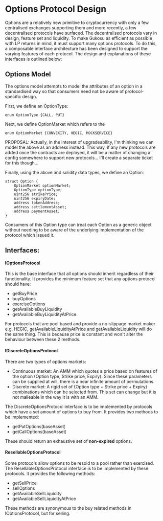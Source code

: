 # Options Protocol Design

Options are a relatively new primitive to cryptocurrency with only a few centralised exchanges supporting them and more recently, a few decentralised protocols have surfaced. The decentralised protocols vary in design, feature set and liquidity. To make Gukosu as efficient as possible with LP returns in mind, it must support many options protocols. To do this, a composable interface architecture has been designed to support the varying features of each protocol. The design and explanations of these interfaces is outlined below:

## Options Model

The options model attempts to model the attributes of an option in a standardised way so that consumers need not be aware of protocol-specific design.

First, we define an OptionType:

    enum OptionType {CALL, PUT}

Next, we define OptionMarket which refers to the

    enum OptionMarket {CONVEXITY, HEGIC, MOCKSERVICE}

PROPOSAL: Actually, in the interest of upgradeability, I'm thinking we can model the above as an address instead. This way, if any new protocols are added once the contracts are deployed, it will be a matter of changing a config somewhere to support new protocols... I'll create a separate ticket for this though...

Finally, using the above and solidity data types, we define an Option:

    struct Option {
        OptionMarket optionMarket;
        OptionType optionType;
        uint256 strikePrice;
        uint256 expiryDate;
        address tokenAddress;
        address settlementAsset;
        address paymentAsset;
    }

Consumers of this Option type can treat each Option as a generic object without needing to be aware of the underlying implementation of the protocol which issued it.

## Interfaces:

#### IOptionsProtocol

This is the base interface that all options should inherit regardless of their functionality. It provides the minimum feature set that any options protocol should have:

- getBuyPrice
- buyOptions
- exerciseOptions
- getAvailableBuyLiquidity
- getAvailableBuyLiquidityAtPrice

For protocols that are pool based and provide a no-slippage market maker e.g. HEGIC, getAvailableLiquidityAtPrice and getAvailableLiquidity will do the same thing. This is because price is constant and won't alter the behaviour between these 2 methods.

#### IDiscreteOptionsProtocol

There are two types of options markets:

- Continuous market: An AMM which quotes a price based on features of the option (Option type, Strike price, Expiry). Since these parameters can be supplied at will, there is a near infinite amount of permutations.
- Discrete market: A rigid set of {Option type + Strike price + Expiry} combinations which can be selected from. This set can change but it is not malleable in the way it is with an AMM.

The DiscreteOptionsProtocol interface is to be implemented by protocols which have a set amount of options to buy from. It provides two methods to be implemented:

- getPutOptions(baseAsset)
- getCallOptions(baseAsset)

These should return an exhaustive set of **non-expired** options.

#### ResellableOptionsProtocol

Some protocols allow options to be resold to a pool rather than exercised. The ResellableOptionsProtocol interface is to be implemented by these protocols. It provides the following methods:

- getSellPrice
- sellOptions
- getAvailableSellLiquidity
- getAvailableSellLiquidityAtPrice

These methods are synonymous to the buy related methods in IOptionsProtocol, but for selling.
